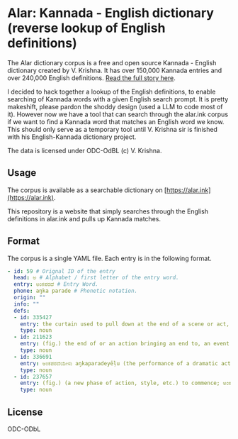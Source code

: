 # Alar: Kannada - English dictionary (reverse lookup of English definitions)
 The Alar dictionary corpus is a free and open source Kannada - English dictionary created by V. Krishna. It has over 150,000 Kannada entries and over 240,000 English definitions. [Read the full story here](https://zerodha.tech/blog/alar-the-making-of-an-open-source-dictionary).

 I decided to hack together a lookup of the English definitions, to enable searching of Kannada words with a given English search prompt. It is pretty makeshift, please pardon the shoddy design (used a LLM to code most of it). However now we have a tool that can search through the alar.ink corpus if we want to find a Kannada word that matches an English word we know. This should only serve as a temporary tool until V. Krishna sir is finished with his English-Kannada dictionary project.

 The data is licensed under ODC-OdBL (c) V. Krishna.

## Usage
The corpus is available as a searchable dictionary on [https://alar.ink](https://alar.ink).

This repository is a website that simply searches through the English definitions in alar.ink and pulls up Kannada matches.

## Format
The corpus is a single YAML file. Each entry is in the following format.

```yaml
- id: 59 # Orignal ID of the entry
  head: ಅ # Alphabet / first letter of the entry word.
  entry: ಅಂಕಪರದೆ # Entry Word.
  phone: aŋka parade # Phonetic notation.
  origin: ""
  info: ""
  defs:
  - id: 335427
    entry: the curtain used to pull down at the end of a scene or act, in a play.
    type: noun
  - id: 211623
    entry: (fig.) the end of or an action bringing an end to, an event or an occasion;
    type: noun
  - id: 336691
    entry: ಅಂಕಪರದೆಯೇಳು aŋkaparadeyēḷu (the performance of a dramatic act) to start (as on the stage).
    type: noun
  - id: 237657
    entry: (fig.) (a new phase of action, style, etc.) to commence; ಅಂಕಪರದೆಬೀಳು aŋkaparade bīḷu to come to an end; 2. to cause to end.
    type: noun
```

## License
ODC-ODbL
